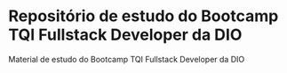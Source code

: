# Repositório de estudo do Bootcamp TQI Fullstack Developer da DIO
Material de estudo do Bootcamp TQI Fullstack Developer da DIO
